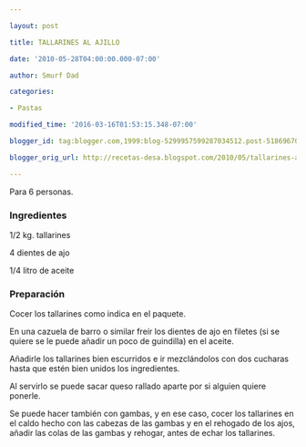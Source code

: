 ```yaml
---

layout: post

title: TALLARINES AL AJILLO

date: '2010-05-28T04:00:00.000-07:00'

author: Smurf Dad

categories:

- Pastas

modified_time: '2016-03-16T01:53:15.348-07:00'

blogger_id: tag:blogger.com,1999:blog-5299957599287034512.post-5186967061699503376

blogger_orig_url: http://recetas-desa.blogspot.com/2010/05/tallarines-al-ajillo.html

---
```


Para 6 personas.

<h3>Ingredientes</h3>

1/2 kg. tallarines

4 dientes de ajo

1/4 litro de aceite

<h3>Preparación</h3>

Cocer los tallarines como indica en el paquete.

En una cazuela de barro o similar freír los dientes de ajo en filetes (si se quiere se le puede añadir un poco de guindilla) en el aceite.

Añadirle los tallarines bien escurridos e ir mezclándolos con dos cucharas hasta que estén bien unidos los ingredientes.

Al servirlo se puede sacar queso rallado aparte por si alguien quiere ponerle.

Se puede hacer también con gambas, y en ese caso, cocer los tallarines en el caldo hecho con las cabezas de las gambas y en el rehogado de los ajos, añadir las colas de las gambas y rehogar, antes de echar los tallarines.

